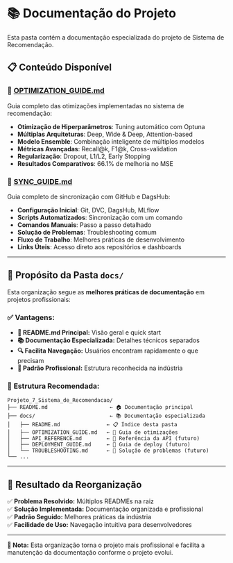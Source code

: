 # 📚 Documentação do Projeto

Esta pasta contém a documentação especializada do projeto de Sistema de Recomendação.

## 📋 Conteúdo Disponível

### 🚀 [OPTIMIZATION_GUIDE.md](OPTIMIZATION_GUIDE.md)
Guia completo das otimizações implementadas no sistema de recomendação:

- **Otimização de Hiperparâmetros**: Tuning automático com Optuna
- **Múltiplas Arquiteturas**: Deep, Wide & Deep, Attention-based
- **Modelo Ensemble**: Combinação inteligente de múltiplos modelos
- **Métricas Avançadas**: Recall@k, F1@k, Cross-validation
- **Regularização**: Dropout, L1/L2, Early Stopping
- **Resultados Comparativos**: 66.1% de melhoria no MSE

### 🔄 [SYNC_GUIDE.md](SYNC_GUIDE.md)
Guia completo de sincronização com GitHub e DagsHub:

- **Configuração Inicial**: Git, DVC, DagsHub, MLflow
- **Scripts Automatizados**: Sincronização com um comando
- **Comandos Manuais**: Passo a passo detalhado
- **Solução de Problemas**: Troubleshooting comum
- **Fluxo de Trabalho**: Melhores práticas de desenvolvimento
- **Links Úteis**: Acesso direto aos repositórios e dashboards

---

## 🎯 Propósito da Pasta `docs/`

Esta organização segue as **melhores práticas de documentação** em projetos profissionais:

### ✅ **Vantagens:**
- **📖 README.md Principal:** Visão geral e quick start
- **📚 Documentação Especializada:** Detalhes técnicos separados
- **🔍 Facilita Navegação:** Usuários encontram rapidamente o que precisam
- **🏢 Padrão Profissional:** Estrutura reconhecida na indústria

### 📁 **Estrutura Recomendada:**
```
Projeto_7_Sistema_de_Recomendacao/
├── README.md                    ← 🏠 Documentação principal
├── docs/                        ← 📚 Documentação especializada
│   ├── README.md               ← 📋 Índice desta pasta
│   ├── OPTIMIZATION_GUIDE.md   ← 🚀 Guia de otimizações
│   ├── API_REFERENCE.md        ← 🔧 Referência da API (futuro)
│   ├── DEPLOYMENT_GUIDE.md     ← 🚀 Guia de deploy (futuro)
│   └── TROUBLESHOOTING.md      ← 🔧 Solução de problemas (futuro)
└── ...
```

---

## 🎊 **Resultado da Reorganização**

✅ **Problema Resolvido:** Múltiplos READMEs na raiz  
✅ **Solução Implementada:** Documentação organizada e profissional  
✅ **Padrão Seguido:** Melhores práticas da indústria  
✅ **Facilidade de Uso:** Navegação intuitiva para desenvolvedores  

---

**📝 Nota:** Esta organização torna o projeto mais profissional e facilita a manutenção da documentação conforme o projeto evolui.